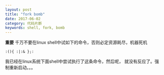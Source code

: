 ```yaml
---
layout: post
title: "fork bomb"
date: 2017-06-02
category: 代码片断
keywords: shell, fork, bomb
---
```


**重要** 千万不要在linux shell中试如下的命令，否则必定资源耗尽，机器死机

``` shell
:(){ :|:& };:
```

我已经在linux系统下面shell中尝试执行了这条命令，然后呢， 就没有反应了。强制重新启动。。。
